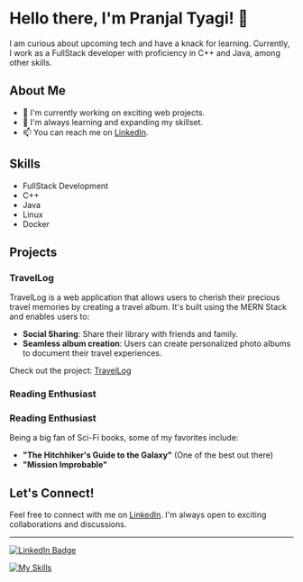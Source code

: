 # Hello there, I'm Pranjal Tyagi! 👋

I am curious about upcoming tech and have a knack for learning. Currently, I work as a FullStack developer with proficiency in C++ and Java, among other skills.

## About Me

- 🔭 I'm currently working on exciting web projects.
- 🌱 I'm always learning and expanding my skillset.
- 📫 You can reach me on [LinkedIn](https://www.linkedin.com/in/pranjal-tyagi/).

## Skills

- FullStack Development
- C++
- Java
- Linux
- Docker

## Projects

### TravelLog

TravelLog is a web application that allows users to cherish their precious travel memories by creating a travel album. It's built using the MERN Stack and enables users to:

- **Social Sharing**: Share their library with friends and family.
- **Seamless album creation**: Users can create personalized photo albums to document their travel
experiences.

Check out the project: [TravelLog](https://github.com/pranjaltyagi0/Travellog)

### Reading Enthusiast

### Reading Enthusiast

Being a big fan of Sci-Fi books, some of my favorites include:

- **"The Hitchhiker's Guide to the Galaxy"** (One of the best out there)
- **"Mission Improbable"**

## Let's Connect!

Feel free to connect with me on [LinkedIn](https://www.linkedin.com/in/pranjal-tyagi/). I'm always open to exciting collaborations and discussions.

---

[![LinkedIn Badge](https://img.shields.io/badge/LinkedIn-Pranjal%20Tyagi-blue)](https://www.linkedin.com/in/pranjal-tyagi/)

[![My Skills](https://skillicons.dev/icons?i=html,js,react,nodejs,mongodb.mysql,git,cpp,java,express,linux,docker)](https://skillicons.dev)
